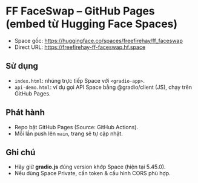 # FF FaceSwap – GitHub Pages (embed từ Hugging Face Spaces)

- Space gốc: https://huggingface.co/spaces/freefirehay/ff_faceswap  
- Direct URL: https://freefirehay-ff-faceswap.hf.space

## Sử dụng
- `index.html`: nhúng trực tiếp Space với `<gradio-app>`.
- `api-demo.html`: ví dụ gọi API Space bằng @gradio/client (JS), chạy trên GitHub Pages.

## Phát hành
- Repo bật GitHub Pages (Source: GitHub Actions).
- Mỗi lần push lên `main`, trang sẽ tự cập nhật.

## Ghi chú
- Hãy giữ **gradio.js** đúng version khớp Space (hiện tại 5.45.0).
- Nếu dùng Space Private, cần token & cấu hình CORS phù hợp.
